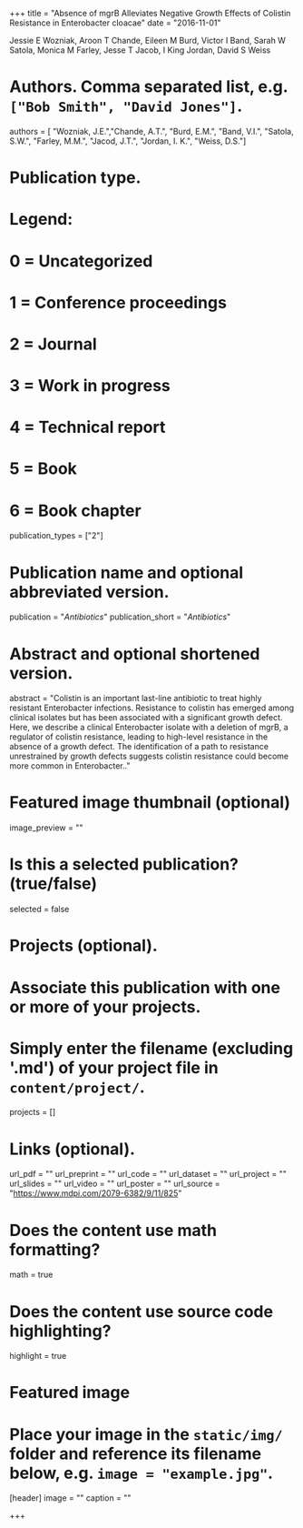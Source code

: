+++
title = "Absence of mgrB Alleviates Negative Growth Effects of Colistin Resistance in Enterobacter cloacae"
date = "2016-11-01"

Jessie E Wozniak, Aroon T Chande, Eileen M Burd, Victor I Band, Sarah W Satola, Monica M Farley, Jesse T Jacob, I King Jordan, David S Weiss
# Authors. Comma separated list, e.g. `["Bob Smith", "David Jones"]`.
authors = [ "Wozniak, J.E.","Chande, A.T.", "Burd, E.M.", "Band, V.I.", "Satola, S.W.", "Farley, M.M.", "Jacod, J.T.", "Jordan, I. K.", "Weiss, D.S."]


# Publication type.
# Legend:
# 0 = Uncategorized
# 1 = Conference proceedings
# 2 = Journal
# 3 = Work in progress
# 4 = Technical report
# 5 = Book
# 6 = Book chapter
publication_types = ["2"]

# Publication name and optional abbreviated version.
publication = "*Antibiotics*"
publication_short = "*Antibiotics*"

# Abstract and optional shortened version.
abstract = "Colistin is an important last-line antibiotic to treat highly resistant Enterobacter infections. Resistance to colistin has emerged among clinical isolates but has been associated with a significant growth defect. Here, we describe a clinical Enterobacter isolate with a deletion of mgrB, a regulator of colistin resistance, leading to high-level resistance in the absence of a growth defect. The identification of a path to resistance unrestrained by growth defects suggests colistin resistance could become more common in Enterobacter.."

# Featured image thumbnail (optional)
image_preview = ""

# Is this a selected publication? (true/false)
selected = false

# Projects (optional).
#   Associate this publication with one or more of your projects.
#   Simply enter the filename (excluding '.md') of your project file in `content/project/`.
projects = []

# Links (optional).
url_pdf = ""
url_preprint = ""
url_code = ""
url_dataset = ""
url_project = ""
url_slides = ""
url_video = ""
url_poster = ""
url_source = "https://www.mdpi.com/2079-6382/9/11/825"

# Does the content use math formatting?
math = true

# Does the content use source code highlighting?
highlight = true

# Featured image
# Place your image in the `static/img/` folder and reference its filename below, e.g. `image = "example.jpg"`.
[header]
image = ""
caption = ""

+++

